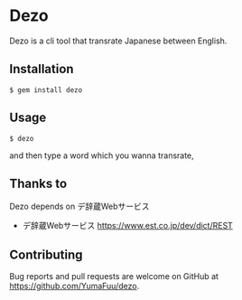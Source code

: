 # Dezo
Dezo is a cli tool that transrate Japanese between English.


## Installation

    $ gem install dezo

## Usage

`$ dezo`


and then type a word which you wanna transrate,


## Thanks to
Dezo depends on デ辞蔵Webサービス

- デ辞蔵Webサービス
https://www.est.co.jp/dev/dict/REST

## Contributing

Bug reports and pull requests are welcome on GitHub at https://github.com/YumaFuu/dezo.
